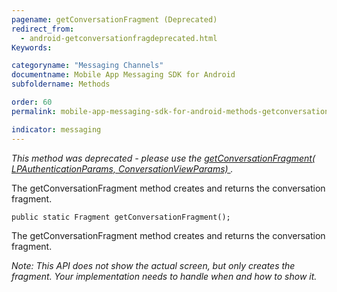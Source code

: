 ```yaml
---
pagename: getConversationFragment (Deprecated)
redirect_from:
  - android-getconversationfragdeprecated.html
Keywords:

categoryname: "Messaging Channels"
documentname: Mobile App Messaging SDK for Android
subfoldername: Methods

order: 60
permalink: mobile-app-messaging-sdk-for-android-methods-getconversationfragment-(deprecated).html

indicator: messaging
---
```


*This method was deprecated - please use the [getConversationFragment( LPAuthenticationParams, ConversationViewParams) ](android-getconversationfragfull.html).*

The getConversationFragment method creates and returns the conversation fragment.

`public static Fragment getConversationFragment();`

The getConversationFragment method creates and returns the conversation fragment.

*Note: This API does not show the actual screen, but only creates the fragment. Your implementation needs to handle when and how to show it.*
